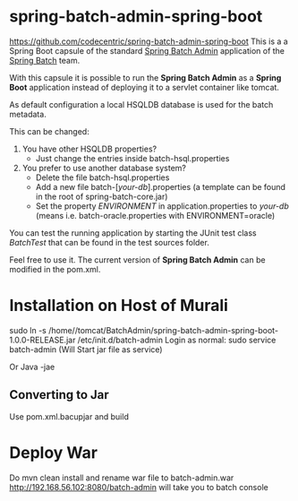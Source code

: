 spring-batch-admin-spring-boot
================================
https://github.com/codecentric/spring-batch-admin-spring-boot
This is a a Spring Boot capsule of the standard [Spring Batch Admin](https://github.com/spring-projects/spring-batch-admin "Github") application of the [Spring Batch](http://projects.spring.io/spring-batch/ "SpringIO Page") team. 

With this capsule it is possible to run the **Spring Batch Admin** as a **Spring Boot** application instead of deploying it to a servlet container like tomcat.

As default configuration a local HSQLDB database is used for the batch metadata. 

This can be changed:

1. You have other HSQLDB properties?	
	* Just change the entries inside batch-hsql.properties
2. You prefer to use another database system?
 	* Delete the file batch-hsql.properties
 	* Add a new file batch-[*your-db*].properties (a template can be found in the root of spring-batch-core.jar)
 	* Set the property *ENVIRONMENT* in application.properties to *your-db* (means i.e. batch-oracle.properties with ENVIRONMENT=oracle)
 	
You can test the running application by starting the JUnit test class *BatchTest* that can be found in the test sources folder.

Feel free to use it. The current version of **Spring Batch Admin** can be modified in the pom.xml.

Installation on Host of Murali
============================
 sudo ln -s /home/<user>/tomcat/BatchAdmin/spring-batch-admin-spring-boot-1.0.0-RELEASE.jar /etc/init.d/batch-admin
 Login as normal:
sudo service batch-admin (Will Start jar file as service)

Or Java -jae <jar created>

Converting to Jar
---------------
Use pom.xml.bacupjar and build

Deploy War
=======
Do mvn clean install and rename war file to batch-admin.war 
http://192.168.56.102:8080/batch-admin will take you to batch console